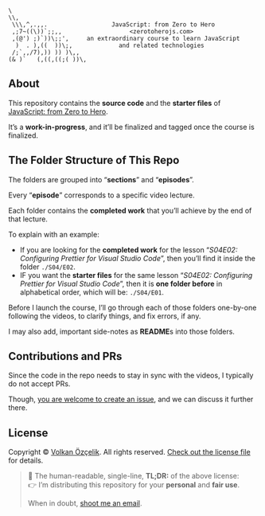 ```text
\
\\,
 \\\,^,.,,.                  JavaScript: from Zero to Hero
 ,;7~((\))`;;,,                   <zerotoherojs.com>
 ,(@') ;)`))\;;',     an extraordinary course to learn JavaScript
  )  . ),((  ))\;,             and related technologies
 /;`,,/7),)) )) )\,,
(& )`   (,((,((;( ))\,
```

## About

This repository contains the **source code** and the **starter files** of 
[JavaScript: from Zero to Hero](https://zerotohero.dev/).

It’s a **work-in-progress**, and it’ll be finalized and tagged once the course is
finalized.

## The Folder Structure of This Repo

The folders are grouped into “**sections**” and “**episodes**”. 

Every “**episode**” corresponds to a specific video lecture.

Each folder contains the **completed work** that you’ll achieve by the end of that
lecture.

To explain with an example:

* If you are looking for the **completed work** for the lesson “*S04E02: Configuring Prettier 
  for Visual Studio Code*”, then you’ll find it inside the folder `./S04/E02`.
* IF you want the **starter files** for the same lesson “*S04E02: Configuring Prettier for 
  Visual Studio Code*”, then it is **one folder before** in alphabetical order,
  which will be: `./S04/E01`. 

Before I launch the course, I’ll go through each of those folders one-by-one
following the videos, to clarify things, and fix errors, if any.

I may also add, important side-notes as **README**s into those folders.  

## Contributions and PRs

Since the code in the repo needs to stay in sync with the videos, I typically do
not accept PRs. 

Though, [you are welcome to create an issue][issue], and we
can discuss it further there. 

[issue]: https://github.com/v0lkan/javascript-from-zero-to-hero/issues/new "File a New Issue"

## License

Copyright © [Volkan Özçelik](mailto:me@volkan.io). All rights reserved.
[Check out the license file](LICENSE.md) for details.

> 📌
> The human-readable, single-line, **TL;DR:** of the above license:<br>
> 👉 I’m distributing this repository for your **personal** and **fair use**.
> 
> When in doubt, [shoot me an email](mailto:me@volkan.io).
